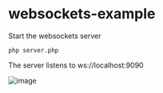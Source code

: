 # websockets-example

Start the websockets server
```cli
php server.php
```
The server listens to ws://localhost:9090

![image](https://github.com/CyberMist2/websockets-example/assets/7664922/674a313b-7248-4a15-8008-3a02447baf47)
